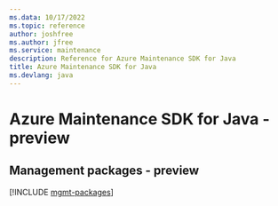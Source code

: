 ```yaml
---
ms.data: 10/17/2022
ms.topic: reference
author: joshfree
ms.author: jfree
ms.service: maintenance
description: Reference for Azure Maintenance SDK for Java
title: Azure Maintenance SDK for Java
ms.devlang: java
---
```

# Azure Maintenance SDK for Java - preview

## Management packages - preview
[!INCLUDE [mgmt-packages](maintenance-mgmt-index.md)]